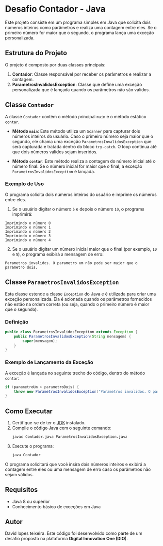 
# Desafio Contador - Java

Este projeto consiste em um programa simples em Java que solicita dois números inteiros como parâmetros e realiza uma contagem entre eles. Se o primeiro número for maior que o segundo, o programa lança uma exceção personalizada.

## Estrutura do Projeto

O projeto é composto por duas classes principais:

1. **Contador**: Classe responsável por receber os parâmetros e realizar a contagem.
2. **ParametrosInvalidosException**: Classe que define uma exceção personalizada que é lançada quando os parâmetros não são válidos.

## Classe `Contador`

A classe `Contador` contém o método principal `main` e o método estático `contar`.

- **Método `main`**: Este método utiliza um `Scanner` para capturar dois números inteiros do usuário. Caso o primeiro número seja maior que o segundo, ele chama uma exceção `ParametrosInvalidosException` que será capturada e tratada dentro do bloco `try-catch`. O loop continua até que dois números válidos sejam inseridos.

- **Método `contar`**: Este método realiza a contagem do número inicial até o número final. Se o número inicial for maior que o final, a exceção `ParametrosInvalidosException` é lançada.

### Exemplo de Uso

O programa solicita dois números inteiros do usuário e imprime os números entre eles.

1. Se o usuário digitar o número `5` e depois o número `10`, o programa imprimirá:

```
Imprimindo o número 0
Imprimindo o número 1
Imprimindo o número 2
Imprimindo o número 3
Imprimindo o número 4
```

2. Se o usuário digitar um número inicial maior que o final (por exemplo, `10` e `5`), o programa exibirá a mensagem de erro:

```
Parametros invalidos. O parametro um não pode ser maior que o parametro dois.
```

## Classe `ParametrosInvalidosException`

Esta classe estende a classe `Exception` do Java e é utilizada para criar uma exceção personalizada. Ela é acionada quando os parâmetros fornecidos não estão na ordem correta (ou seja, quando o primeiro número é maior que o segundo).

### Definição

```java
public class ParametrosInvalidosException extends Exception {
    public ParametrosInvalidosException(String mensagem) {
        super(mensagem);
    }
}
```

### Exemplo de Lançamento da Exceção

A exceção é lançada no seguinte trecho do código, dentro do método `contar`:

```java
if (parametroUm > parametroDois) {
    throw new ParametrosInvalidosException("Parametros invalidos. O parametro um não pode ser maior que o parametro dois.");
}
```

## Como Executar

1. Certifique-se de ter o [JDK](https://www.oracle.com/java/technologies/javase-jdk11-downloads.html) instalado.
2. Compile o código Java com o seguinte comando:
   ```bash
   javac Contador.java ParametrosInvalidosException.java
   ```
3. Execute o programa:
   ```bash
   java Contador
   ```

O programa solicitará que você insira dois números inteiros e exibirá a contagem entre eles ou uma mensagem de erro caso os parâmetros não sejam válidos.

## Requisitos

- Java 8 ou superior
- Conhecimento básico de exceções em Java

## Autor

David lopes teixeira. Este código foi desenvolvido como parte de um desafio proposto na plataforma **Digital Innovation One (DIO)**.
